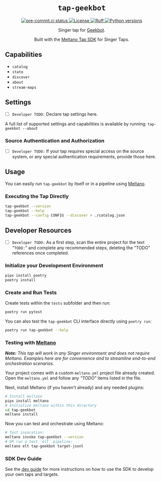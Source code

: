 <div align="center">

# `tap-geekbot`

<div>
  <a href="https://results.pre-commit.ci/latest/github/reservoir-data/tap-betterstack/main">
    <img alt="pre-commit.ci status" src="https://results.pre-commit.ci/badge/github/reservoir-data/tap-betterstack/main.svg"/>
  </a>
  <a href="https://github.com/reservoir-data/tap-betterstack/blob/main/LICENSE">
    <img alt="License" src="https://img.shields.io/github/license/reservoir-data/tap-betterstack"/>
  </a>
  <a href="https://github.com/astral-sh/ruff">
    <img src="https://img.shields.io/endpoint?url=https://raw.githubusercontent.com/charliermarsh/ruff/main/assets/badge/v2.json" alt="Ruff" style="max-width:100%;">
  </a>
  <a href="https://pypi.org/p/tap-geekbot/">
    <img alt="Python versions" src="https://img.shields.io/pypi/pyversions/tap-geekbot"/>
  </a>
</div>

Singer tap for [Geekbot](https://geekbot.com/).

Built with the [Meltano Tap SDK](https://sdk.meltano.com) for Singer Taps.

</div>

## Capabilities

* `catalog`
* `state`
* `discover`
* `about`
* `stream-maps`

## Settings

- [ ] `Developer TODO:` Declare tap settings here.

A full list of supported settings and capabilities is available by running: `tap-geekbot --about`

### Source Authentication and Authorization

- [ ] `Developer TODO:` If your tap requires special access on the source system, or any special authentication requirements, provide those here.

## Usage

You can easily run `tap-geekbot` by itself or in a pipeline using [Meltano](https://meltano.com/).

### Executing the Tap Directly

```bash
tap-geekbot --version
tap-geekbot --help
tap-geekbot --config CONFIG --discover > ./catalog.json
```

## Developer Resources

- [ ] `Developer TODO:` As a first step, scan the entire project for the text "`TODO:`" and complete any recommended steps, deleting the "TODO" references once completed.

### Initialize your Development Environment

```bash
pipx install poetry
poetry install
```

### Create and Run Tests

Create tests within the `tests` subfolder and then run:

```bash
poetry run pytest
```

You can also test the `tap-geekbot` CLI interface directly using `poetry run`:

```bash
poetry run tap-geekbot --help
```

### Testing with [Meltano](https://www.meltano.com)

_**Note:** This tap will work in any Singer environment and does not require Meltano.
Examples here are for convenience and to streamline end-to-end orchestration scenarios._

Your project comes with a custom `meltano.yml` project file already created. Open the `meltano.yml` and follow any _"TODO"_ items listed in
the file.

Next, install Meltano (if you haven't already) and any needed plugins:

```bash
# Install meltano
pipx install meltano
# Initialize meltano within this directory
cd tap-geekbot
meltano install
```

Now you can test and orchestrate using Meltano:

```bash
# Test invocation:
meltano invoke tap-geekbot --version
# OR run a test `elt` pipeline:
meltano elt tap-geekbot target-jsonl
```

### SDK Dev Guide

See the [dev guide](https://sdk.meltano.com/en/latest/dev_guide.html) for more instructions on how to use the SDK to
develop your own taps and targets.
